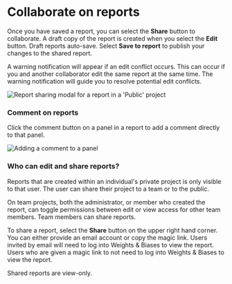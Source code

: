 # Collaborate on reports

Once you have saved a report, you can select the **Share** button to collaborate. A draft copy of the report is created when you select the **Edit** button. Draft reports auto-save. Select **Save to report** to publish your changes to the shared report.

A warning notification will appear if an edit conflict occurs. This can occur if you and another collaborator edit the same report at the same time. The warning notification will guide you to resolve potential edit conflicts.

![Report sharing modal for a report in a 'Public' project](pathname:///images/reports/share-report.gif)

### Comment on reports

Click the comment button on a panel in a report to add a comment directly to that panel.

![Adding a comment to a panel](<pathname:///images/reports/demo_comment_on_panels_in_reports.gif>)



### Who can edit and share reports?

Reports that are created within an individual's private project is only visible to that user. The user can share their project to a team or to the public.

On team projects, both the administrator, or member who created the report, can toggle permissions between edit or view access for other team members. Team members can share reports.

To share a report, select the **Share** button on the upper right hand corner.  You can either provide an email account or copy the magic link. Users invited by email will need to log into Weights & Biases to view the report. Users who are given a magic link to not need to log into Weights & Biases to view the report.

Shared reports are view-only.
